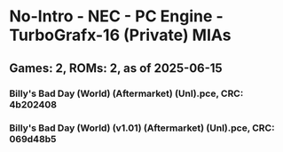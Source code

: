 # No-Intro - NEC - PC Engine - TurboGrafx-16 (Private) MIAs
## Games: 2, ROMs: 2, as of 2025-06-15

### Billy's Bad Day (World) (Aftermarket) (Unl).pce, CRC: 4b202408
### Billy's Bad Day (World) (v1.01) (Aftermarket) (Unl).pce, CRC: 069d48b5
